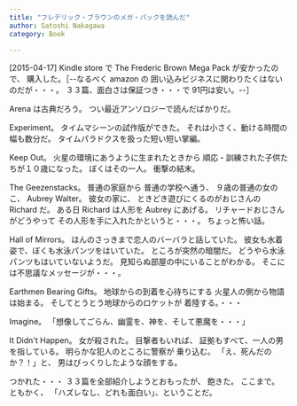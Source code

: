 ```yaml
---
title: "フレデリック・ブラウンのメガ・パックを読んだ"
author: Satoshi Nakagawa
category: Book

---
```


[2015-04-17]  Kindle store で 
The Frederic Brown Mega Pack が安かったので、
購入した。［--なるべく amazon の
囲い込みビジネスに関わりたくはないのだが・・・。
３３篇、面白さは保証つき・・・で 91円は安い。--］

<!--more-->
 Arena は古典だろう。
つい最近アンソロジーで読んだばかりだ。

 Experiment。
タイムマシーンの試作版ができた。
それは小さく、動ける時間の幅も数分だ。
タイムパラドクスを扱った短い短い掌編。

 Keep Out。
火星の環境にあうように生まれたときから
順応・訓練された子供たちが１０歳になった。
ぼくはその一人。
衝撃の結末。 

 The Geezenstacks。
普通の家庭から
普通の学校へ通う、
９歳の普通の女のこ、
Aubrey Walter。
彼女の家に、
ときどき遊びにくるのがおじさんの Richard だ。
ある日 Richard は人形を Aubrey にあげる。
リチャードおじさんがどうやって
その人形を手に入れたかというと・・・。
ちょっと怖い話。

 Hall of Mirrors。
ほんのさっきまで恋人のバーバラと話していた。
彼女も水着姿で、ぼくも水泳パンツをはいていた。
ところが突然の暗闇だ。
どうやら水泳パンツもはいていないようだ。
見知らぬ部屋の中にいることがわかる。
そこには不思議なメッセージが・・・。

 Earthmen Bearing Gifts。
地球からの到着を心待ちにする
火星人の側から物語は始まる。
そしてとうとう地球からのロケットが
着陸する。・・・

 Imagine。
「想像してごらん、幽霊を、神を、そして悪魔を・・・」

 It Didn't Happen。
女が殺された。
目撃者もいれば、
証拠もすべて、一人の男を指している。
明らかな犯人のところに警察が
乗り込む。
「え、死んだのか？！」と、
男はびっくりしたような顔をする。

 つかれた・・・
３３篇を全部紹介しようとおもったが、
飽きた。
ここまで。
ともかく、
「ハズレなし、どれも面白い」、ということだ。

